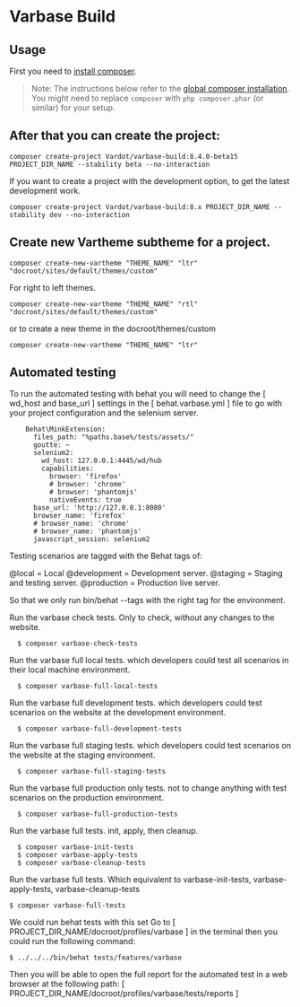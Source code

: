 # Varbase Build

## Usage

First you need to [install composer](https://getcomposer.org/doc/00-intro.md#installation-linux-unix-osx).

> Note: The instructions below refer to the [global composer installation](https://getcomposer.org/doc/00-intro.md#globally).
You might need to replace `composer` with `php composer.phar` (or similar)
for your setup.

## After that you can create the project:

```
composer create-project Vardot/varbase-build:8.4.0-beta15 PROJECT_DIR_NAME --stability beta --no-interaction
```

If you want to create a project with the development option, to get the latest
development work.

```
composer create-project Vardot/varbase-build:8.x PROJECT_DIR_NAME --stability dev --no-interaction
```

## Create new Vartheme subtheme for a project.
```
composer create-new-vartheme "THEME_NAME" "ltr" "docroot/sites/default/themes/custom"
```

For right to left themes.
```
composer create-new-vartheme "THEME_NAME" "rtl" "docroot/sites/default/themes/custom"
```

or to create a new theme in the docroot/themes/custom
```
composer create-new-vartheme "THEME_NAME" "ltr"
```

## Automated testing
To run the automated testing with behat you will need to change the [ wd_host and base_url ] settings in the
[ behat.varbase.yml ] file to go with your project configuration and the selenium server.

```
    Behat\MinkExtension:
      files_path: "%paths.base%/tests/assets/"
      goutte: ~
      selenium2:
        wd_host: 127.0.0.1:4445/wd/hub
        capabilities:
          browser: 'firefox'
          # browser: 'chrome'
          # browser: 'phantomjs'
          nativeEvents: true
      base_url: 'http://127.0.0.1:8080'
      browser_name: 'firefox'
      # browser_name: 'chrome'
      # browser_name: 'phantomjs'
      javascript_session: selenium2
```
      
Testing scenarios are tagged with the Behat tags of:

@local = Local
@development = Development server.
@staging = Staging and testing server.
@production = Production live server.

So that we only run bin/behat --tags with the right tag for the environment.

Run the varbase check tests. Only to check, without any changes to the website.
```
  $ composer varbase-check-tests
```

Run the varbase full local tests. which developers could test all scenarios in their local machine environment.
```
  $ composer varbase-full-local-tests
```

Run the varbase full development tests. which developers could test scenarios on the website at the development environment.
```
  $ composer varbase-full-development-tests
```

Run the varbase full staging tests. which developers could test scenarios on the website at the staging environment.
```
  $ composer varbase-full-staging-tests
```

Run the varbase full production only tests. not to change anything with test scenarios on the production environment.
```
  $ composer varbase-full-production-tests
```

Run the varbase full tests. init, apply, then cleanup.
```
  $ composer varbase-init-tests
  $ composer varbase-apply-tests
  $ composer varbase-cleanup-tests
```

Run the varbase full tests. Which equivalent to varbase-init-tests, varbase-apply-tests, varbase-cleanup-tests
```
$ composer varbase-full-tests
```

We could run behat tests with this set
Go to [ PROJECT_DIR_NAME/docroot/profiles/varbase ] in the terminal then you could run the following command:
```
$ ../../../bin/behat tests/features/varbase

```

Then you will be able to open the full report for the automated test in a web browser at the following path:
[ PROJECT_DIR_NAME/docroot/profiles/varbase/tests/reports ]
